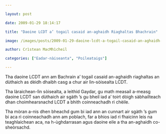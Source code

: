 ```yaml
---

layout: post

date: 2009-01-29 18:14:17

title: "Daoine LCDT a’ togail casaid an-aghaidh Riaghaltas Bhachrain"

image: /images/posts/2009-01-29-daoine-lcdt-a-togail-casaid-an-aghaidh-riaghaltas-bharain.webp

author: Crìstean MacMhìcheil

categories: ["Eadar-nàiseanta", "Poileataigs"]

---
```


Tha daoine LCDT ann am Bachrain a’ togail casaid an-aghaidh riaghaltas an dùthaich as dèidh dhaibh casg a chur air lìn-sòisealta LCDT.

Tha làraichean-lìn sòisealta, a leithid Gaydar, gu math measail a-measg daoine LCDT san dùthaich air sgàth ’s gu bheil iad a’ toirt dòigh sàbhailteach dhan choimhearsnachd LCDT a bhith coinneachadh ri chèile.

Tha mòran a-nis dhen bheachd gum bi iad ann an cunnart air sgàth ’s gum bi aca ri coinneachadh ann am poblach, far a bhios iad ri fhaicinn leis na teaghlaichean aca, na h-ùghdarrasan agus daoine eile a tha an-aghaidh co-sheòrsachd.
